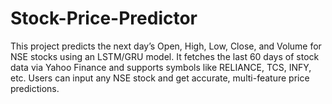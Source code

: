 # Stock-Price-Predictor
This project predicts the next day’s Open, High, Low, Close, and Volume for NSE stocks using an LSTM/GRU model. It fetches the last 60 days of stock data via Yahoo Finance and supports symbols like RELIANCE, TCS, INFY, etc. Users can input any NSE stock and get accurate, multi-feature price predictions.
